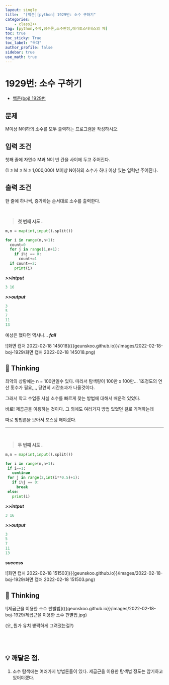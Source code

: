 ```yaml
---
layout: single
title:  "[백준][python] 1929번: 소수 구하기"
categories: 
    - class2++
tag: [python,수학,정수론,소수판정,에라토스테네스의 체]
toc: true
toc_sticky: True
toc_label: "목차"
author_profile: false
sidebar: true
use_math: true
---
```


# 1929번: 소수 구하기

* [백준(boj) 1929번](https://www.acmicpc.net/problem/1929)

## 문제

M이상 N이하의 소수를 모두 출력하는 프로그램을 작성하시오.



## 입력 조건

첫째 줄에 자연수 M과 N이 빈 칸을 사이에 두고 주어진다. 

(1 ≤ M ≤ N ≤ 1,000,000) M이상 N이하의 소수가 하나 이상 있는 입력만 주어진다.



## 출력 조건

한 줄에 하나씩, 증가하는 순서대로 소수를 출력한다.

<br/>

> **첫 번째 시도 .**

 ```python
 m,n = map(int,input().split())
 
 for i in range(m,n+1):
   count=0
   for j in range(1,n+1):
     if i%j == 0:
       count+=1
   if count==2:
     print(i)
 ```

 ***>>intput***

```python
3 16
```

 ***>>output***

 ```python
 3
 5
 7
 11
 13
 ```

예상은 했다면 역시나... ***fail***

![화면 캡처 2022-02-18 145018]({{geunskoo.github.io}}/images/2022-02-18-boj-1929/화면 캡처 2022-02-18 145018.png)

## 🌝 Thinking

최악의 상황에는 n = 100만일수 있다. 따라서 탐색량이 100만 x 100만... 1조정도의 연산 횟수가 필요,,,, 당연히 시간초과가 나올것이다.

그래서 학교 수업중 사실 소수를 빠르게 찾는 방법에 대해서 배운적 있었다.

바로! 제곱근을 이용하는 것이다. 그 외에도 여러가지 방법 있었던 걸로 기억하는데

따로 방법론을 모아서 포스팅 해야겠다.

---

<br/>

> **두 번째 시도 .**

 ```python
m,n = map(int,input().split())

for i in range(m,n+1):
  if i==1:
    continue
  for j in range(2,int(i**0.5)+1):
    if i%j == 0:
      break
  else:
    print(i)
 ```

 ***>>intput***

```python
3 16
```

 ***>>output***

 ```python
3
5
7
11
13
 ```

***success***

![화면 캡처 2022-02-18 151503]({{geunskoo.github.io}}/images/2022-02-18-boj-1929/화면 캡처 2022-02-18 151503.png)

## 🌝 Thinking

![제곱근을 이용한 소수 판별법]({{geunskoo.github.io}}/images/2022-02-18-boj-1929/제곱근을 이용한 소수 판별법.jpg)

(오,,뭔가 유치 뽕짝하게 그려졌는걸?)

<br/>

<br/>

## 💡 깨달은 점.

1. 소수 탐색에는 여러가지 방법론들이 있다. 제곱근을 이용한 탐색법 정도는 암기하고 있어야겠다.
